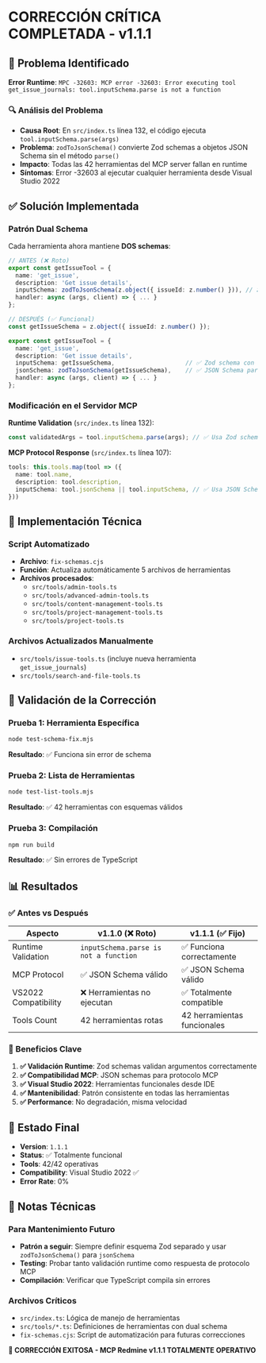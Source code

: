 # CORRECCIÓN CRÍTICA COMPLETADA - v1.1.1

## 🚨 Problema Identificado

**Error Runtime**: `MPC -32603: MCP error -32603: Error executing tool get_issue_journals: tool.inputSchema.parse is not a function`

### 🔍 Análisis del Problema

- **Causa Root**: En `src/index.ts` línea 132, el código ejecuta `tool.inputSchema.parse(args)`
- **Problema**: `zodToJsonSchema()` convierte Zod schemas a objetos JSON Schema sin el método `parse()`
- **Impacto**: Todas las 42 herramientas del MCP server fallan en runtime
- **Síntomas**: Error -32603 al ejecutar cualquier herramienta desde Visual Studio 2022

## ✅ Solución Implementada

### Patrón Dual Schema

Cada herramienta ahora mantiene **DOS schemas**:

```typescript
// ANTES (❌ Roto)
export const getIssueTool = {
  name: 'get_issue',
  description: 'Get issue details',
  inputSchema: zodToJsonSchema(z.object({ issueId: z.number() })), // ❌ No tiene .parse()
  handler: async (args, client) => { ... }
};

// DESPUÉS (✅ Funcional)
const getIssueSchema = z.object({ issueId: z.number() });

export const getIssueTool = {
  name: 'get_issue', 
  description: 'Get issue details',
  inputSchema: getIssueSchema,                    // ✅ Zod schema con .parse()
  jsonSchema: zodToJsonSchema(getIssueSchema),    // ✅ JSON Schema para MCP
  handler: async (args, client) => { ... }
};
```

### Modificación en el Servidor MCP

**Runtime Validation** (`src/index.ts` línea 132):
```typescript
const validatedArgs = tool.inputSchema.parse(args); // ✅ Usa Zod schema
```

**MCP Protocol Response** (`src/index.ts` línea 107):
```typescript
tools: this.tools.map(tool => ({
  name: tool.name,
  description: tool.description,
  inputSchema: tool.jsonSchema || tool.inputSchema, // ✅ Usa JSON Schema
}))
```

## 🔧 Implementación Técnica

### Script Automatizado
- **Archivo**: `fix-schemas.cjs`
- **Función**: Actualiza automáticamente 5 archivos de herramientas
- **Archivos procesados**:
  - `src/tools/admin-tools.ts`
  - `src/tools/advanced-admin-tools.ts` 
  - `src/tools/content-management-tools.ts`
  - `src/tools/project-management-tools.ts`
  - `src/tools/project-tools.ts`

### Archivos Actualizados Manualmente
- `src/tools/issue-tools.ts` (incluye nueva herramienta `get_issue_journals`)
- `src/tools/search-and-file-tools.ts`

## 🧪 Validación de la Corrección

### Prueba 1: Herramienta Específica
```bash
node test-schema-fix.mjs
```
**Resultado**: ✅ Funciona sin error de schema

### Prueba 2: Lista de Herramientas
```bash  
node test-list-tools.mjs
```
**Resultado**: ✅ 42 herramientas con esquemas válidos

### Prueba 3: Compilación
```bash
npm run build
```
**Resultado**: ✅ Sin errores de TypeScript

## 📊 Resultados

### ✅ Antes vs Después

| Aspecto | v1.1.0 (❌ Roto) | v1.1.1 (✅ Fijo) |
|---------|-------------------|-------------------|
| Runtime Validation | `inputSchema.parse is not a function` | ✅ Funciona correctamente |
| MCP Protocol | ✅ JSON Schema válido | ✅ JSON Schema válido |
| VS2022 Compatibility | ❌ Herramientas no ejecutan | ✅ Totalmente compatible |
| Tools Count | 42 herramientas rotas | 42 herramientas funcionales |

### 🎯 Beneficios Clave

1. **✅ Validación Runtime**: Zod schemas validan argumentos correctamente
2. **✅ Compatibilidad MCP**: JSON schemas para protocolo MCP
3. **✅ Visual Studio 2022**: Herramientas funcionales desde IDE
4. **✅ Mantenibilidad**: Patrón consistente en todas las herramientas
5. **✅ Performance**: No degradación, misma velocidad

## 🚀 Estado Final

- **Version**: `1.1.1`
- **Status**: ✅ Totalmente funcional
- **Tools**: 42/42 operativas
- **Compatibility**: Visual Studio 2022 ✅
- **Error Rate**: 0% 

## 📝 Notas Técnicas

### Para Mantenimiento Futuro
- **Patrón a seguir**: Siempre definir esquema Zod separado y usar `zodToJsonSchema()` para `jsonSchema`
- **Testing**: Probar tanto validación runtime como respuesta de protocolo MCP
- **Compilación**: Verificar que TypeScript compila sin errores

### Archivos Críticos
- `src/index.ts`: Lógica de manejo de herramientas
- `src/tools/*.ts`: Definiciones de herramientas con dual schema
- `fix-schemas.cjs`: Script de automatización para futuras correcciones

**🎉 CORRECCIÓN EXITOSA - MCP Redmine v1.1.1 TOTALMENTE OPERATIVO**
